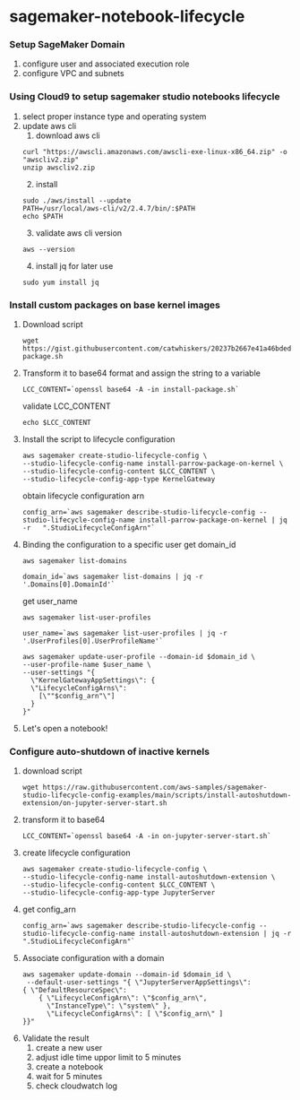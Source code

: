 # sagemaker-notebook-lifecycle

### Setup SageMaker Domain 
1. configure user and associated execution role 
2. configure VPC and subnets 
### Using Cloud9 to setup sagemaker studio notebooks lifecycle 
1. select proper instance type and operating system 
2. update aws cli 
    1. download aws cli 
      ```
      curl "https://awscli.amazonaws.com/awscli-exe-linux-x86_64.zip" -o "awscliv2.zip" 
      unzip awscliv2.zip 
      ```
    2. install 
      ```
      sudo ./aws/install --update 
      PATH=/usr/local/aws-cli/v2/2.4.7/bin/:$PATH
      echo $PATH
      ```
    3. validate aws cli version     
      ```
      aws --version
      ```
    4. install jq for later use 
      ```
      sudo yum install jq
      ```
### Install custom packages on base kernel images
1. Download script 
    ```
    wget https://gist.githubusercontent.com/catwhiskers/20237b2667e41a46bdedd910ee404cae/raw/c8498315082ecb087f0fd1f44e87eef722454d40/install-package.sh 
    ```
2. Transform it to base64 format and assign the string to a variable 
    ```
    LCC_CONTENT=`openssl base64 -A -in install-package.sh`
    ```
    validate LCC_CONTENT 
    
    ```
    echo $LCC_CONTENT
    ```
3. Install the script to lifecycle configuration   

    ```
    aws sagemaker create-studio-lifecycle-config \
    --studio-lifecycle-config-name install-parrow-package-on-kernel \
    --studio-lifecycle-config-content $LCC_CONTENT \
    --studio-lifecycle-config-app-type KernelGateway 
    ```
     obtain lifecycle configuration arn 
   
    ```
   config_arn=`aws sagemaker describe-studio-lifecycle-config --studio-lifecycle-config-name install-parrow-package-on-kernel | jq -r   ".StudioLifecycleConfigArn"`
    ``` 
4. Binding the configuration to a specific user 
    get domain_id 
    ```
    aws sagemaker list-domains 
    ```

    ```
    domain_id=`aws sagemaker list-domains | jq -r '.Domains[0].DomainId'` 
    ```
    get user_name 
    ```
    aws sagemaker list-user-profiles
    ```
    
    ```
    user_name=`aws sagemaker list-user-profiles | jq -r '.UserProfiles[0].UserProfileName'`  
    ```
    
    ```
    aws sagemaker update-user-profile --domain-id $domain_id \
    --user-profile-name $user_name \
    --user-settings "{
      \"KernelGatewayAppSettings\": {
      \"LifecycleConfigArns\":
        [\""$config_arn"\"]
      }
    }"

    ```
5. Let's open a notebook!     

### Configure auto-shutdown of inactive kernels
1. download script 
    ```
    wget https://raw.githubusercontent.com/aws-samples/sagemaker-studio-lifecycle-config-examples/main/scripts/install-autoshutdown-extension/on-jupyter-server-start.sh 
    ```
2. transform it to base64 
    ```
    LCC_CONTENT=`openssl base64 -A -in on-jupyter-server-start.sh` 
    ```
3. create lifecycle configuration 
    ```
    aws sagemaker create-studio-lifecycle-config \
    --studio-lifecycle-config-name install-autoshutdown-extension \
    --studio-lifecycle-config-content $LCC_CONTENT \
    --studio-lifecycle-config-app-type JupyterServer
    ```
4. get config_arn
    ```
    config_arn=`aws sagemaker describe-studio-lifecycle-config --studio-lifecycle-config-name install-autoshutdown-extension | jq -r ".StudioLifecycleConfigArn"`
    ```
5. Associate configuration with a domain 
    ```
    aws sagemaker update-domain --domain-id $domain_id \
     --default-user-settings "{ \"JupyterServerAppSettings\": 
    { \"DefaultResourceSpec\": 
        { \"LifecycleConfigArn\": \"$config_arn\", 
          \"InstanceType\": \"system\" }, 
          \"LifecycleConfigArns\": [ \"$config_arn\" ] 
    }}"
    ``` 
6. Validate the result 
    1. create a new user 
    2. adjust idle time uppor limit to 5 minutes 
    3. create a notebook 
    4. wait for 5 minutes 
    5. check cloudwatch log 



      
